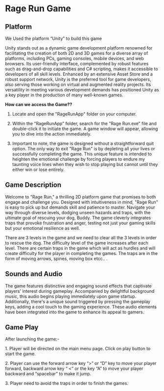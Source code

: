 # Rage Run Game

## Platform

We Used the platform “Unity” to build this game

Unity stands out as a dynamic game development platform renowned for
facilitating the creation of both 2D and 3D games for a diverse array of
platforms, including PCs, gaming consoles, mobile devices, and web
browsers. Its user-friendly interface, complemented by robust features
such as drag-and-drop capabilities and C# scripting, makes it accessible
to developers of all skill levels. Enhanced by an extensive Asset Store
and a robust support network, Unity is the preferred tool for game
developers, also serving those working on virtual and augmented reality
projects. Its versatility in meeting various development demands has
positioned Unity as a key player in the production of many well-known
games.

**How can we access the Game??**

1. Locate and open the "RageRunApp" folder on your computer.

2. Within the "RageRunApp" folder, search for the "Rage Run.exe" file and double-click it to initiate the game. A game window will appear, allowing you to dive into the action immediately.

3. Important to note, the game is designed without a straightforward quit option. The only way to exit "Rage Run" is by depleting all your lives or successfully completing the game. This unique feature is intended to heighten the emotional challenge by forcing players to endure my taunting voice lines when they wish to stop playing but cannot until they either win or lose entirely.

## Game Description 

Welcome to "Rage Run," a thrilling 2D platform game that promises to
both engage and challenge you. Designed with intuitiveness in mind,
"Rage Run" is easy to pick up but demands skill and patience to master.
Navigate your way through diverse levels, dodging unseen hazards and
traps, with the ultimate goal of rescuing your dog, Buddy. The game
cleverly integrates traps that provoke frustration and anger, testing
not just your gaming skills but your emotional resilience as well.
  
There are 3 levels in the game and we need to clear all the 3 levels
in order to rescue the dog. The difficulty level of the game increases
after each level. There are certain traps in the game which will act as
hurdles and will create difficulty for the player in completing the
games. The traps are in the form of moving arrows, spines, moving box
etcc.. .

## Sounds and Audio 

The game features distinctive and engaging sound effects that captivate
players' interest during gameplay. Accompanied by delightful background
music, this audio begins playing immediately upon game startup.
Additionally, there's a unique sound triggered by pressing the gameplay
keys, adding a cool touch to the gaming experience. These audio elements
have been integrated into the game to enhance its appeal to gamers.

## Game Play 

After launching the game:-

1\. Player will be directed on the main menu page. Click on play button
to start the game.

2\. Player can use the forward arrow key “>” or “D” key to move your
player forward, backward arrow key “ \<” or the key “A” to move your
player backward and “spacebar” to make it jump.

3\. Player need to avoid the traps in order to finish the games.
